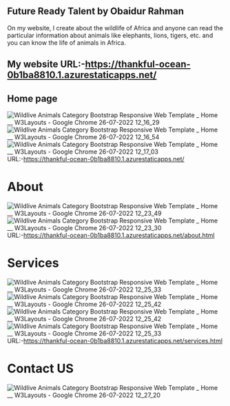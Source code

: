 ## Future Ready Talent by Obaidur Rahman
On my website, I create about the wildlife of Africa and anyone can read the particular information about animals like elephants, lions, tigers, etc. and you can know the life of animals in Africa.
## My website URL:-https://thankful-ocean-0b1ba8810.1.azurestaticapps.net/
## Home page

![Wildlive Animals Category Bootstrap Responsive Web Template _ Home __ W3Layouts - Google Chrome 26-07-2022 12_16_29](https://user-images.githubusercontent.com/105164919/180942306-47a4a042-9c7f-46fd-b94a-69a05b7f0ae8.png)
![Wildlive Animals Category Bootstrap Responsive Web Template _ Home __ W3Layouts - Google Chrome 26-07-2022 12_16_54](https://user-images.githubusercontent.com/105164919/180942319-d73b5576-9fce-4c03-905a-a66b059abcd6.png)
![Wildlive Animals Category Bootstrap Responsive Web Template _ Home __ W3Layouts - Google Chrome 26-07-2022 12_17_03](https://user-images.githubusercontent.com/105164919/180942324-e178522a-9268-42e2-b54d-408a65087ffc.png)
URL:-https://thankful-ocean-0b1ba8810.1.azurestaticapps.net/

# About
![Wildlive Animals Category Bootstrap Responsive Web Template _ Home __ W3Layouts - Google Chrome 26-07-2022 12_23_49](https://user-images.githubusercontent.com/105164919/180942783-1016196c-e306-412e-97ce-984c6d8b4b79.png)
![Wildlive Animals Category Bootstrap Responsive Web Template _ Home __ W3Layouts - Google Chrome 26-07-2022 12_23_30](https://user-images.githubusercontent.com/105164919/180942804-16f8c7d9-147b-4525-b55a-4edf482e4b85.png)
URL:-https://thankful-ocean-0b1ba8810.1.azurestaticapps.net/about.html
# Services
![Wildlive Animals Category Bootstrap Responsive Web Template _ Home __ W3Layouts - Google Chrome 26-07-2022 12_25_33](https://user-images.githubusercontent.com/105164919/180943111-444235b6-bee4-47c2-a8a8-c9ec8baa54a7.png)
![Wildlive Animals Category Bootstrap Responsive Web Template _ Home __ W3Layouts - Google Chrome 26-07-2022 12_25_42](https://user-images.githubusercontent.com/105164919/180943122-0508376e-18e0-4651-b82a-b04478001ea5.png)
![Wildlive Animals Category Bootstrap Responsive Web Template _ Home __ W3Layouts - Google Chrome 26-07-2022 12_25_42](https://user-images.githubusercontent.com/105164919/180943131-8328c775-6009-429e-8d92-facf502abfe9.png)
![Wildlive Animals Category Bootstrap Responsive Web Template _ Home __ W3Layouts - Google Chrome 26-07-2022 12_25_33](https://user-images.githubusercontent.com/105164919/180943134-7d097514-6f87-452a-bcde-d290165a80db.png)
URL:-https://thankful-ocean-0b1ba8810.1.azurestaticapps.net/services.html
# Contact US
![Wildlive Animals Category Bootstrap Responsive Web Template _ Home __ W3Layouts - Google Chrome 26-07-2022 12_27_20](https://user-images.githubusercontent.com/105164919/180943467-1b0b6a17-ed0b-42a2-8b3a-5dfe6780fd7e.png)
